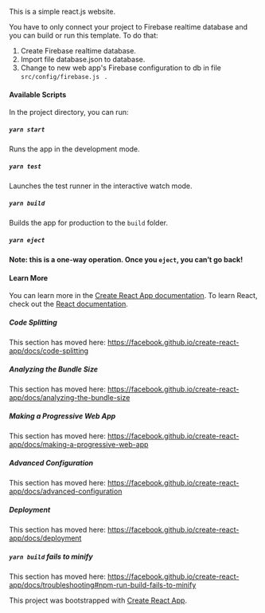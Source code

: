 This is a simple react.js website.

You have to only connect your project to Firebase realtime database and you can build or run this template. 
To do that:
1) Create Firebase realtime database.
2) Import file database.json to database.
2) Change to new web app's Firebase configuration to db in file <code>src/config/firebase.js </code> .

#### Available Scripts
In the project directory, you can run:

##### `yarn start`
Runs the app in the development mode.<br />

##### `yarn test`
Launches the test runner in the interactive watch mode.<br />

##### `yarn build`
Builds the app for production to the `build` folder.<br />

##### `yarn eject`
**Note: this is a one-way operation. Once you `eject`, you can’t go back!**

#### Learn More
You can learn more in the [Create React App documentation](https://facebook.github.io/create-react-app/docs/getting-started).
To learn React, check out the [React documentation](https://reactjs.org/).

##### Code Splitting
This section has moved here: https://facebook.github.io/create-react-app/docs/code-splitting

##### Analyzing the Bundle Size
This section has moved here: https://facebook.github.io/create-react-app/docs/analyzing-the-bundle-size

##### Making a Progressive Web App
This section has moved here: https://facebook.github.io/create-react-app/docs/making-a-progressive-web-app

##### Advanced Configuration
This section has moved here: https://facebook.github.io/create-react-app/docs/advanced-configuration

##### Deployment
This section has moved here: https://facebook.github.io/create-react-app/docs/deployment

##### `yarn build` fails to minify
This section has moved here: https://facebook.github.io/create-react-app/docs/troubleshooting#npm-run-build-fails-to-minify

This project was bootstrapped with [Create React App](https://github.com/facebook/create-react-app).
